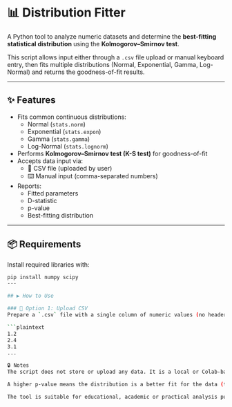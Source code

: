 # 📊 Distribution Fitter

A Python tool to analyze numeric datasets and determine the **best-fitting statistical distribution** using the **Kolmogorov–Smirnov test**.

This script allows input either through a `.csv` file upload or manual keyboard entry, then fits multiple distributions (Normal, Exponential, Gamma, Log-Normal) and returns the goodness-of-fit results.

---

## ✨ Features

- Fits common continuous distributions:
  - Normal (`stats.norm`)
  - Exponential (`stats.expon`)
  - Gamma (`stats.gamma`)
  - Log-Normal (`stats.lognorm`)
- Performs **Kolmogorov–Smirnov test (K-S test)** for goodness-of-fit
- Accepts data input via:
  - 📁 CSV file (uploaded by user)
  - ⌨️ Manual input (comma-separated numbers)
- Reports:
  - Fitted parameters
  - D-statistic
  - p-value
  - Best-fitting distribution

---

## 📦 Requirements

Install required libraries with:

```bash
pip install numpy scipy
---

## ▶️ How to Use

### 📁 Option 1: Upload CSV
Prepare a `.csv` file with a single column of numeric values (no header or one header row), and upload it when prompted.

```plaintext
1.2
2.4
3.1
...

🔒 Notes
The script does not store or upload any data. It is a local or Colab-based tool.

A higher p-value means the distribution is a better fit for the data (typically p > 0.05 is acceptable).

The tool is suitable for educational, academic or practical analysis purposes.

